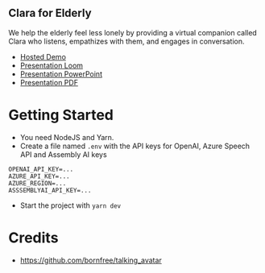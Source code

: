 Clara for Elderly
----

We help the elderly feel less lonely by providing a virtual companion called Clara who listens, empathizes with them, and engages in conversation.

- [Hosted Demo](https://clara-for-elderly.vercel.app/)
- [Presentation Loom](https://www.loom.com/share/116587b5bd4d47688a38be7d5e6148ef)
- [Presentation PowerPoint](https://github.com/Yonom/new-bets/blob/main/Antler_NewBets.pptx)
- [Presentation PDF](https://github.com/Yonom/new-bets/blob/main/Antler_NewBets.pdf)

# Getting Started

- You need NodeJS and Yarn.
- Create a file named `.env` with the API keys for OpenAI, Azure Speech API and Assembly AI keys

```
OPENAI_API_KEY=...
AZURE_API_KEY=...
AZURE_REGION=...
ASSSEMBLYAI_API_KEY=...
```

- Start the project with `yarn dev`

# Credits

- https://github.com/bornfree/talking_avatar